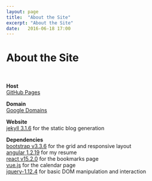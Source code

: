 ```yaml
---
layout: page
title:  "About the Site"
excerpt: "About the Site"
date:   2016-06-18 17:00
---
```


<h1>About the Site</h1>

<br />

<p>
<b>Host</b><br />
<a href="https://help.github.com/articles/using-a-custom-domain-with-github-pages/" target="_blank">GitHub Pages</a>
</p>

<p>
<b>Domain</b><br />
<a href="https://domains.google/" target="_blank">Google Domains</a>
</p>

<p>
<b>Website</b><br />
<a href="https://jekyllrb.com/" target="_blank">jekyll 3.1.6</a> for the static blog generation
</p>

<p>
<b>Dependencies</b><br />
<a href="http://getbootstrap.com/" target="_blank">bootstrap v3.3.6</a> for the grid and responsive layout<br />
<a href="https://angularjs.org/" target="_blank">angular 1.2.19</a> for my resume<br />
<a href="https://facebook.github.io/react/" target="_blank">react v15.2.0</a> for the bookmarks page<br />
<a href="https://vuejs.org/" target="_blank">vue.js</a> for the calendar page<br />
<a href="https://jquery.com/" target="_blank">jquery-1.12.4</a> for basic DOM manipulation and interaction
</p>